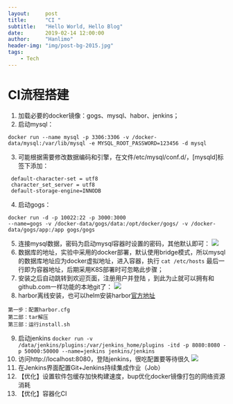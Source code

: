 ```yaml
---
layout:     post
title:      "CI "
subtitle:   "Hello World, Hello Blog"
date:       2019-02-14 12:00:00
author:     "Hanlimo"
header-img: "img/post-bg-2015.jpg"
tags:
	- Tech
---
```


# CI流程搭建
1. 加载必要的docker镜像：gogs、mysql、habor、jenkins；
2. 启动mysql：
```
docker run --name mysql -p 3306:3306 -v /docker-data/mysql:/var/lib/mysql -e MYSQL_ROOT_PASSWORD=123456 -d mysql
```
3. 可能根据需要修改数据编码和引擎，在文件/etc/mysql/conf.d/，[mysqld]标签下添加：
```
 default-character-set = utf8
 character_set_server = utf8
 default-storage-engine=INNODB
```
4. 启动gogs：
```
docker run -d -p 10022:22 -p 3000:3000
--name=gogs -v /docker-data/gogs/data:/opt/docker/gogs/ -v /docker-data/gogs/app:/app gogs/gogs
```
5. 连接mysql数据，密码为启动mysql容器时设置的密码，其他默认即可：
![](CI%E6%B5%81%E7%A8%8B%E6%90%AD%E5%BB%BA/%E5%B1%8F%E5%B9%95%E5%BF%AB%E7%85%A7%202018-12-16%20%E4%B8%8B%E5%8D%8812.04.56.png)
6. 数据库的地址，实验中采用的docker部署，默认使用bridge模式，所以mysql的数据库地址应为docker虚拟地址，进入容器，执行 `cat /etc/hosts`
 最后一行即为容器地址，后期采用K8S部署时可忽略此步骤；
7. 安装之后自动跳转到欢迎页面，注册用户并登陆 ，到此为止就可以拥有和github.com一样功能的本地git了：
![](CI%E6%B5%81%E7%A8%8B%E6%90%AD%E5%BB%BA/%E5%B1%8F%E5%B9%95%E5%BF%AB%E7%85%A7%202018-12-16%20%E4%B8%8B%E5%8D%8812.47.00.png)
7. harbor离线安装，也可以helm安装harbor[官方地址](https://github.com/goharbor/harbor-helm)
```
第一步：配置harbor.cfg
第二部：tar解压
第三部：运行install.sh
```
9. 启动jenkins
 `docker run -v /data/jenkins/plugins:/var/jenkins_home/plugins -itd -p 8080:8080 -p 50000:50000 --name=jenkins jenkins/jenkins`
9. 访问http://localhost:8080，登陆jenkins，很吃配置要等待很久
![](CI%E6%B5%81%E7%A8%8B%E6%90%AD%E5%BB%BA/%E5%B1%8F%E5%B9%95%E5%BF%AB%E7%85%A7%202018-12-16%20%E4%B8%8B%E5%8D%885.31.02.png)
11. 在Jenkins界面配置Git+Jenkins持续集成作业（Job）
12. 【优化】设置软件包缓存加快构建速度，bup优化docker镜像打包的网络资源消耗
13. 【优化】容器化CI